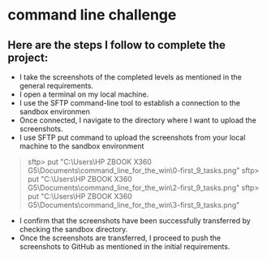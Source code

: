 # command line challenge

## Here are the steps I follow to complete the project:
- I take the screenshots of the completed levels as mentioned in the general requirements.
- I open a terminal on my local machine.
- I use the SFTP command-line tool to establish a connection to the sandbox environmen
- Once connected, I navigate to the directory where I want to upload the screenshots.
- I use SFTP put command to upload the screenshots from your local machine to the sandbox environment
>    sftp> put "C:\Users\HP ZBOOK X360 G5\Documents\command_line_for_the_win\0-first_9_tasks.png"
     sftp> put "C:\Users\HP ZBOOK X360 G5\Documents\command_line_for_the_win\2-first_9_tasks.png"
     sftp> put "C:\Users\HP ZBOOK X360 G5\Documents\command_line_for_the_win\3-first_9_tasks.png"
- I confirm that the screenshots have been successfully transferred by checking the sandbox directory.
- Once the screenshots are transferred, I proceed to push the screenshots to GitHub as mentioned in the initial requirements.

